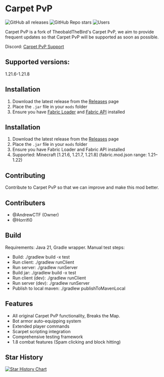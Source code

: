 # Carpet PvP
![GitHub all releases](https://img.shields.io/github/downloads/AndrewCTF/Carpet-PvP/total?style=for-the-badge)
![GitHub Repo stars](https://img.shields.io/github/stars/AndrewCTF/Carpet-PvP?style=for-the-badge)
![Users](https://img.shields.io/badge/users-500%2B-blue?style=for-the-badge)

Carpet PvP is a fork of TheobaldTheBird's Carpet PvP, we aim to provide frequent updates so that Carpet PvP will be supported as soon as possible.

Discord: [Carpet PvP Support](https://discord.gg/PAbydjFxKs)

## Supported versions:

1.21.6-1.21.8

## Installation

1. Download the latest release from the [Releases](https://github.com/AndrewCTF/Carpet-PvP/releases) page
2. Place the `.jar` file in your `mods` folder
3. Ensure you have [Fabric Loader](https://fabricmc.net/use/installer/) and [Fabric API](https://modrinth.com/mod/fabric-api) installed

## Installation

1. Download the latest release from the [Releases](https://github.com/AndrewCTF/Carpet-PvP/releases) page
2. Place the `.jar` file in your `mods` folder
3. Ensure you have Fabric Loader and Fabric API installed
4. Supported: Minecraft [1.21.6, 1.21.7, 1.21.8] (fabric.mod.json range: 1.21–1.22)

## Contributing

Contribute to Carpet PvP so that we can improve and make this mod better.

## Contributers
- @AndrewCTF (Owner)
- @Horrifi0
  
## Build

Requirements: Java 21, Gradle wrapper. Manual test steps:
- Build: ./gradlew build -x test
- Run client: ./gradlew runClient
- Run server: ./gradlew runServer
- Build jar: ./gradlew build -x test
- Run client (dev): ./gradlew runClient
- Run server (dev): ./gradlew runServer
- Publish to local maven: ./gradlew publishToMavenLocal

## Features

- All original Carpet PvP functionality, Breaks the Map.
- Bot armor auto-equipping system
- Extended player commands
- Scarpet scripting integration
- Comprehensive testing framework
- 1.8 combat features (Spam clicking and block hitting)

## Star History

[![Star History Chart](https://api.star-history.com/svg?repos=andrewctf/carpet-pvp&type=Date)]()

